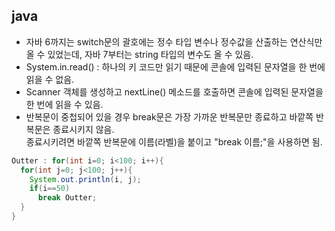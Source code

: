 ## java
- 자바 6까지는 switch문의 괄호에는 정수 타입 변수나 정수값을 산출하는 연산식만 올 수 있었는데, 자바 7부터는 string 타입의 변수도 올 수 있음.
- System.in.read() : 하나의 키 코드만 읽기 때문에 콘솔에 입력된 문자열을 한 번에 읽을 수 없음.
- Scanner 객체를 생성하고 nextLine() 메소드를 호출하면 콘솔에 입력된 문자열을 한 번에 읽을 수 있음.
- 반복문이 중첩되어 있을 경우 break문은 가장 가까운 반복문만 종료하고 바깥쪽 반복문은 종료시키지 않음. 
<br>종료시키려면 바깥쪽 반복문에 이름(라벨)을 붙이고 "break 이름;"을 사용하면 됨.
``` java
Outter : for(int i=0; i<100; i++){
  for(int j=0; j<100; j++){
    System.out.println(i, j);
    if(i==50)
      break Outter;
  }
}
```
